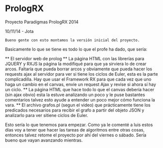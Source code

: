 PrologRX
========

Proyecto Paradigmas PrologRX 2014


10/11/14 - Jota

	Bueno gente con esto montamos la versión inicial del proyecto.
Basicamente lo que se tiene es todo lo que el profe ha dado, que sería:

** El servidor web de prolog
** La página HTML con las librerías para JQUERY y RXJS 
	la página la modifiqué para que ya sirviera lo de 
	crear arcos. Faltaría que pueda borrar arcos y obviamente
	que pueda hacer los requests ajax al servidor para ver si tiene
	los ciclos de Euler, esta es la parte complicadilla.
	Hay que usar el Framework RX para que cada vez que uno haga un 
	cambio en el canvas, envíe un request Ajax y revise si ahora sí hay
	un ciclo.
** La página HTML que hace todo lo que el canvas debería hacer (sin ajax obvio)
	esta la estuve analizando un poco y le puse bastantes comentarios
	talvez esto ayude a entender un poco mejor cómo funciona la vara.
** El archivo grafos.pl (segun el video) que prácticamente tiene los predicados necesarios
	para recibir el grafo a partir del objeto JSON y analizarlo para ver sitiene ciclos de Euler.
	
Esto sería lo que tenemos para empezar. Como ya le comenté a luis estos días 
voy a tener que hacer las tareas de algoritmos entre otras cosas, entonces talvez retome
el proyecto por ahí del viernes o sábado. Sería bueno que vayan avanzando mientras.	
